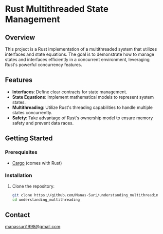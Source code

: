 # Rust Multithreaded State Management

## Overview

This project is a Rust implementation of a multithreaded system that utilizes interfaces and state equations. The goal is to demonstrate how to manage states and interfaces efficiently in a concurrent environment, leveraging Rust's powerful concurrency features.

## Features

- **Interfaces**: Define clear contracts for state management.
- **State Equations**: Implement mathematical models to represent system states.
- **Multithreading**: Utilize Rust's threading capabilities to handle multiple states concurrently.
- **Safety**: Take advantage of Rust's ownership model to ensure memory safety and prevent data races.

## Getting Started

### Prerequisites

- [Cargo](https://doc.rust-lang.org/cargo/getting-started/installation.html) (comes with Rust)

### Installation

1. Clone the repository:

   ```bash
   git clone https://github.com/Manas-Suri/understanding_multithreading.git
   cd understanding_multithreading
   ```

## Contact

manassuri1998@gmail.com